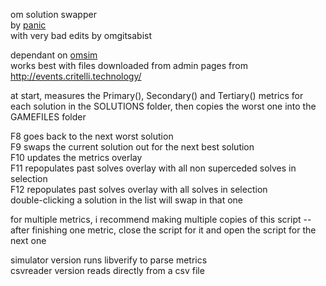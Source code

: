 om solution swapper\
by [panic](https://github.com/ianh)\
with very bad edits by omgitsabist

dependant on [omsim](https://github.com/ianh/omsim)\
works best with files downloaded from admin pages from http://events.critelli.technology/

at start, measures the Primary(), Secondary() and Tertiary() metrics for each solution in the SOLUTIONS folder, then copies the worst one into the GAMEFILES folder

F8 goes back to the next worst solution\
F9 swaps the current solution out for the next best solution\
F10 updates the metrics overlay\
F11 repopulates past solves overlay with all non superceded solves in selection\
F12 repopulates past solves overlay with all solves in selection\
double-clicking a solution in the list will swap in that one

for multiple metrics, i recommend making multiple copies of this script --\
after finishing one metric, close the script for it and open the script for the next one

simulator version runs libverify to parse metrics\
csvreader version reads directly from a csv file
